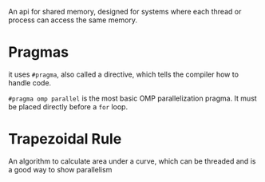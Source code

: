 An api for shared memory, designed for systems where each thread or process can access the same memory.

# Pragmas
it uses `#pragma`, also called a directive, which tells the compiler how to handle code.

`#pragma omp parallel` is the most basic OMP parallelization pragma.
It must be placed directly before a `for` loop.
# Trapezoidal Rule
An algorithm to calculate area under a curve, which can be threaded and is a good way to show parallelism

